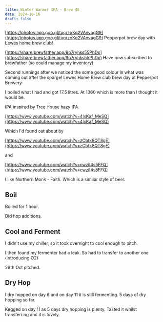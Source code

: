 ```yaml
---
title: Winter Warmer IPA - Brew 48
date: 2024-10-16
draft: false 
---
```


<!-- [![pot](/images/2024-06-07/1.jpg "foo")](/images/2024-06-07/1.jpg) -->

[https://photos.app.goo.gl/tuqrzoKq2VAnvagG9](https://photos.app.goo.gl/tuqrzoKq2VAnvagG9) Pepperpot brew day with Lewes home brew club!



[https://share.brewfather.app/9o7ryhks55PhDo](https://share.brewfather.app/9o7ryhks55PhDo) Have now subscribed to brewfather (so could manage my inventory)



Second runnings after we noticed the some good colour in what was coming out after the sparge! Lewes Home Brew club brew day at Pepperpot Brewery

I boiled what I had and got 17.5 litres. At 1060 which is more than I thought it would be.


IPA inspired by Tree House hazy IPA.

[https://www.youtube.com/watch?v=4lxKaf_MeSQ](https://www.youtube.com/watch?v=4lxKaf_MeSQ)

Which I'd found out about by

[https://www.youtube.com/watch?v=zCbtk8QT8gE](https://www.youtube.com/watch?v=zCbtk8QT8gE)

and

[https://www.youtube.com/watch?v=cwziI4s5FFQ](https://www.youtube.com/watch?v=cwziI4s5FFQ)

I like Northern Monk - Faith. Which is a similar style of beer.



## Boil

Boiled for 1 hour.

Did hop additions.

## Cool and Ferment

I didn't use my chiller, so it took overnight to cool enough to pitch.

I then found my fermenter had a leak. So had to transfer to another one (introducing O2)

29th Oct pitched.

## Dry Hop

I dry hopped on day 6 and on day 11 it is still fermenting. 5 days of dry hopping so far.

Kegged on day 11 as 5 days dry hopping is plenty. Tasted it whilst transferring and it is lovely.


